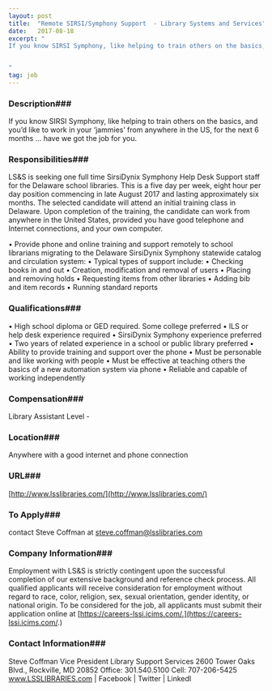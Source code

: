 ```yaml
---
layout: post
title:  "Remote SIRSI/Symphony Support  - Library Systems and Services"
date:   2017-08-18
excerpt: "
If you know SIRSI Symphony, like helping to train others on the basics,  and you’d like to work in your ‘jammies’ from anywhere in the US, for the next 6 months … have we got the job for you.  


"
tag: job
---
```


### Description###


If you know SIRSI Symphony, like helping to train others on the basics,  and you’d like to work in your ‘jammies’ from anywhere in the US, for the next 6 months … have we got the job for you.  





### Responsibilities###

LS&S is seeking one full time SirsiDynix Symphony Help Desk Support staff for the Delaware school libraries. This is a five day per week, eight hour per day position commencing in late August 2017 and lasting approximately six months.   The selected candidate will attend an initial training class in Delaware. Upon completion of the training, the candidate can work from anywhere in the United States, provided you have good telephone and Internet connections, and your own computer.   

• Provide phone and online training and support remotely to school librarians migrating to the Delaware SirsiDynix Symphony statewide catalog and circulation system:
• Typical types of support include:
• Checking books in and out
• Creation, modification and removal of users
• Placing and removing holds
• Requesting items from other libraries
• Adding bib and item records
• Running standard reports


### Qualifications###

• High school diploma or GED required. Some college preferred
• ILS or help desk experience required
• SirsiDynix Symphony experience preferred
• Two years of related experience in a school or public library preferred
• Ability to provide training and support over the phone
• Must be personable and like working with people
• Must be effective at teaching others the basics of a new automation system via phone
• Reliable and capable of working independently


### Compensation###

Library Assistant Level -


### Location###

Anywhere with a good internet and phone connection 


### URL###

[http://www.lsslibraries.com/](http://www.lsslibraries.com/)

### To Apply###

contact Steve Coffman at steve.coffman@lsslibraries.com


### Company Information###

Employment with LS&S is strictly contingent upon the successful completion of our extensive background and reference check process. All qualified applicants will receive consideration for employment without regard to race, color, religion, sex, sexual orientation, gender identity, or national origin. To be considered for the job, all applicants must submit their application online at [https://careers-lssi.icims.com/.](https://careers-lssi.icims.com/.)


### Contact Information###


Steve Coffman
Vice President Library Support Services
2600 Tower Oaks Blvd., Rockville, MD 20852
Office: 301.540.5100
Cell: 707-206-5425
www.LSSLIBRARIES.com | Facebook | Twitter | LinkedI	 




